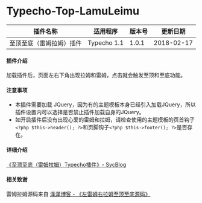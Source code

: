 # Typecho-Top-LamuLeimu

| 插件名称 | 适用程序 | 版本号 | 更新日期 |
| ------- | -------- | ----- | -------- |
|至顶至底（雷姆拉姆）插件| Typecho 1.1 | 1.0.1 | 2018-02-17 |

#### 插件介绍
加载插件后，页面左右下角出现拉姆和雷姆，点击就会触发至顶和至底功能。

#### 注意事项
 - 本插件需要加载 JQuery，因为有的主题模板本身已经引入加载JQuery，所以插件设置内可以选择是否禁止插件加载自身的JQuery。
 - 如开启插件后没有出现心爱的雷姆和拉姆，请检查使用的主题模板的页首钩子`<?php $this->header(); ?>`和页脚钩子`<?php $this->footer(); ?>`是否存在。

#### 详细介绍
[《至顶至底（雷姆拉姆）Typecho插件》- SycBlog][3]

#### 相关致谢
雷姆拉姆源码来自 [泽泽博客 - 《左雷姆右拉姆至顶至底源码》][2]


  [1]: https://github.com/SycAlright/Typecho-Top-LamuLeimu
  [2]: https://qqdie.com/archives/left-right-rem-rahm-top-to-bottom-source.html
  [3]: https://www.mfeng.cc/archives/2018/02/17/Typecho_Top_LamuLeimu.html
